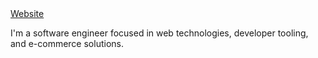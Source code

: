 <div>
  <a href="https://www.leviwilkerson.com" target="_blank" >Website</a>

  I'm a software engineer focused in web technologies, developer tooling, and e-commerce solutions.
</div>
